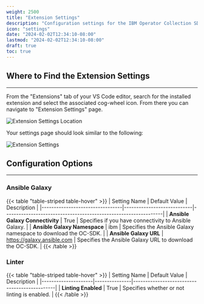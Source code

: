```yaml
---
weight: 2500
title: "Extension Settings"
description: "Configuration settings for the IBM Operator Collection SDK extension for VS Code."
icon: "settings"
date: "2024-02-02T12:34:10-08:00"
lastmod: "2024-02-02T12:34:10-08:00"
draft: true
toc: true
---
```


## Where to Find the Extension Settings
---
From the "Extensions" tab of your VS Code editor, search for the installed extension and select the associated cog-wheel icon. From there you can navigate to "Extension Settings" page.

![Extension Settings Location](images/vs-code-extension/extension-settings-location.png)

Your settings page should look similar to the following:

![Extension Settings](images/vs-code-extension/extension-settings.png)


## Configuration Options
---

### Ansible Galaxy
{{< table "table-striped table-hover"  >}}
| Setting Name                    | Default Value              | Description                                                     |
|---------------------------------|----------------------------|-----------------------------------------------------------------|
| **Ansible Galaxy Connectivity** | True                       | Specifies if you have connectivity to Ansible Galaxy.           |
| **Ansible Galaxy Namespace**    | ibm                        | Specifies the Ansible Galaxy namespace to download the OC-SDK.  |
| **Ansible Galaxy URL**          | https://galaxy.ansible.com | Specifies the Ansible Galaxy URL to download the OC-SDK.        |
{{< /table >}}

### Linter
{{< table "table-striped table-hover"  >}}
| Setting Name        | Default Value | Description                                  |
|---------------------|---------------|----------------------------------------------|
| **Linting Enabled** | True          | Specifies whether or not linting is enabled. |
{{< /table >}}